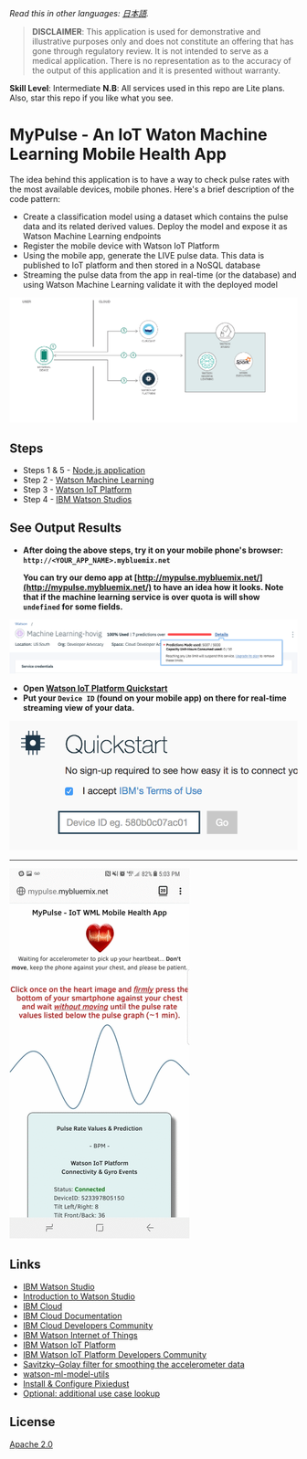 *Read this in other languages: [日本語](README-ja.md).*

> **DISCLAIMER**: This application is used for demonstrative and illustrative purposes only and does not constitute an offering that has gone through regulatory review. It is not intended to serve as a medical application. There is no representation as to the accuracy of the output of this application and it is presented without warranty.

**__Skill Level__**: Intermediate
**__N.B__**: All services used in this repo are Lite plans. Also, star this repo if you like what you see.

# MyPulse - An IoT Waton Machine Learning Mobile Health App

The idea behind this application is to have a way to check pulse rates with the most available devices, mobile phones. Here's a brief description of the code pattern:

* Create a classification model using a dataset which contains the pulse data and its related derived values. Deploy the model and expose it as Watson Machine Learning endpoints
* Register the mobile device with Watson IoT Platform
* Using the mobile app, generate the LIVE pulse data. This data is published to IoT platform and then stored in a NoSQL database
* Streaming the pulse data from the app in real-time (or the database) and using Watson Machine Learning validate it with the deployed model

![](public/img/arch-diagram-health-model-1.png)

## Steps

* Steps 1 & 5 - [Node.js application](NodejsApplication.md)
* Step 2 - [Watson Machine Learning](WatsonMachineLearning.md)
* Step 3 - [Watson IoT Platform](WatsonIoTPlatform.md)
* Step 4 - [IBM Watson Studios](IBMStudios.md)

## See Output Results

* __After doing the above steps, try it on your mobile phone's browser: `http://<YOUR_APP_NAME>.mybluemix.net`__

  __You can try our demo app at [http://mypulse.mybluemix.net/](http://mypulse.mybluemix.net/) to have an idea how it looks. Note that if the machine learning service is over quota is will show `undefined` for some fields.__

![](public/img/plan.png)

* __Open [Watson IoT Platform Quickstart](https://quickstart.internetofthings.ibmcloud.com/#/)__
* __Put your `Device ID` (found on your mobile app) on there for real-time streaming view of your data.__

![](public/img/qs.png)

<hr>

![](public/img/mypulse.gif)

## Links

* [IBM Watson Studio](https://www.ibm.com/us-en/marketplace/data-science-experience)
* [Introduction to Watson Studio](https://www.youtube.com/watch?v=TiS-LGfNoSo)
* [IBM Cloud](https://bluemix.net/)  
* [IBM Cloud Documentation](https://www.ng.bluemix.net/docs/)  
* [IBM Cloud Developers Community](http://developer.ibm.com/bluemix)  
* [IBM Watson Internet of Things](http://www.ibm.com/internet-of-things/)  
* [IBM Watson IoT Platform](http://www.ibm.com/internet-of-things/iot-solutions/watson-iot-platform/)   
* [IBM Watson IoT Platform Developers Community](https://developer.ibm.com/iotplatform/)
* [Savitzky–Golay filter for smoothing the accelerometer data](https://en.wikipedia.org/wiki/Savitzky%E2%80%93Golay_filter)
* [watson-ml-model-utils](https://www.npmjs.com/package/watson-ml-model-utils)
* [Install & Configure Pixiedust](https://github.com/pixiedust/pixiedust/wiki/Setup:-Install-and-Configure-pixiedust)
* [Optional: additional use case lookup](https://developer.ibm.com/in/2017/05/31/watson-iot-platform-based-heart-emotion-analysis-using-lyfas-device-apache-spark/)

## License
[Apache 2.0](LICENSE)
